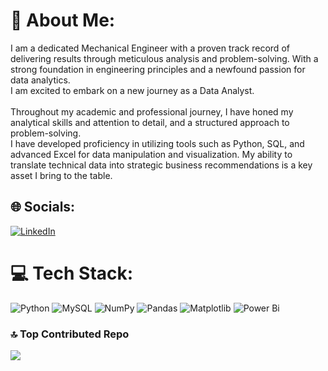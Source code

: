# 💫 About Me:
I am a dedicated Mechanical Engineer with a proven track record of delivering results through meticulous analysis and problem-solving. With a strong foundation in engineering principles and a newfound passion for data analytics.<br>I am excited to embark on a new journey as a Data Analyst.<br><br>Throughout my academic and professional journey, I have honed my analytical skills and attention to detail, and a structured approach to problem-solving.<br>I have developed proficiency in utilizing tools such as Python, SQL, and advanced Excel for data manipulation and visualization. My ability to translate technical data into strategic business recommendations is a key asset I bring to the table.


## 🌐 Socials:
[![LinkedIn](https://img.shields.io/badge/LinkedIn-%230077B5.svg?logo=linkedin&logoColor=white)](https://linkedin.com/in/linkedin.com/in/raj-kumar-8676a3250) 

# 💻 Tech Stack:
![Python](https://img.shields.io/badge/python-3670A0?style=for-the-badge&logo=python&logoColor=ffdd54) ![MySQL](https://img.shields.io/badge/mysql-4479A1.svg?style=for-the-badge&logo=mysql&logoColor=white) ![NumPy](https://img.shields.io/badge/numpy-%23013243.svg?style=for-the-badge&logo=numpy&logoColor=white) ![Pandas](https://img.shields.io/badge/pandas-%23150458.svg?style=for-the-badge&logo=pandas&logoColor=white) ![Matplotlib](https://img.shields.io/badge/Matplotlib-%23ffffff.svg?style=for-the-badge&logo=Matplotlib&logoColor=black) ![Power Bi](https://img.shields.io/badge/power_bi-F2C811?style=for-the-badge&logo=powerbi&logoColor=black)

### 🔝 Top Contributed Repo
![](https://github-contributor-stats.vercel.app/api?username=RajkumarDharmarajan&limit=5&theme=gotham&combine_all_yearly_contributions=true)

<!-- Proudly created with GPRM ( https://gprm.itsvg.in ) -->
